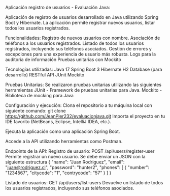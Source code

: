 Aplicación registro de usuarios - Evaluación Java:

Aplicación de registro de usuarios desarrollado en Java utilizando Spring Boot y Hibernate. 
La aplicación permite registrar nuevos usuarios, listar todos los usuarios registrados.

Funcionalidades:
Registro de nuevos usuarios con nombre.
Asociación de teléfonos a los usuarios registrados.
Listado de todos los usuarios registrados, incluyendo sus teléfonos asociados.
Gestión de errores y excepciones para una experiencia de usuario más robusta.
Logs para la auditoria de información
Pruebas unitarias con Mockito

Tecnologías utilizadas:
Java 17
Spring Boot 3
Hibernate
H2 Database (para desarrollo)
RESTful API
JUnit
Mockito

Pruebas Unitarias:
Se realizaron pruebas unitarias utilizando las siguientes herramientas
JUnit - Framework de pruebas unitarias para Java.
Mockito - Biblioteca de mocking para Java

Configuración y ejecución:
Clona el repositorio a tu máquina local con siguiente comando: git clone https://github.com/JeanPier232/evaluacionjava.git
Importa el proyecto en tu IDE favorito (NetBeans, Eclipse, IntelliJ IDEA, etc.).

Ejecuta la aplicación como una aplicación Spring Boot.

Accede a la API utilizando herramientas como Postman.

Endpoints de la API:
Registro de usuario:
POST /api/users/register-user
Permite registrar un nuevo usuario. Se debe enviar un JSON con la siguiente estructura
{
    "name": "Juan Rodriguez",
    "email": "juan@rodriguez.cl",
    "password": "hunter2",
    "phones": [
        {
            "number": "1234567",
            "citycode": "1",
            "contrycode": "57"
        }
    ]
}

Listado de usuarios:
GET /api/users/list-users
Devuelve un listado de todos los usuarios registrados, incluyendo sus teléfonos asociados.
